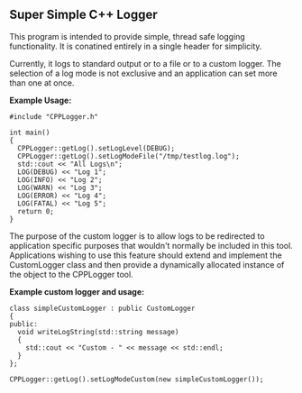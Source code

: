 ## Super Simple C++ Logger

This program is intended to provide simple, thread safe logging functionality. It is conatined entirely in a single header for simplicity.

Currently, it logs to standard output or to a file or to a custom logger. The selection of a log mode is not exclusive and an application can set more than one at once.

**Example Usage:**
```
#include "CPPLogger.h"

int main()
{
  CPPLogger::getLog().setLogLevel(DEBUG);
  CPPLogger::getLog().setLogModeFile("/tmp/testlog.log");
  std::cout << "All Logs\n";
  LOG(DEBUG) << "Log 1";
  LOG(INFO) << "Log 2";
  LOG(WARN) << "Log 3";
  LOG(ERROR) << "Log 4";
  LOG(FATAL) << "Log 5";
  return 0;
}

```

The purpose of the custom logger is to allow logs to be redirected to application specific purposes that wouldn't normally be included in this tool.
Applications wishing to use this feature should extend and implement the CustomLogger class and then provide a dynamically allocated instance of the object to the CPPLogger tool.

**Example custom logger and usage:**
```
class simpleCustomLogger : public CustomLogger
{
public:
  void writeLogString(std::string message)
  {
    std::cout << "Custom - " << message << std::endl;
  }
};

CPPLogger::getLog().setLogModeCustom(new simpleCustomLogger());
```

